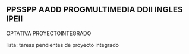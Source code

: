 PPSSPP
AADD
PROGMULTIMEDIA
DDII
INGLES
IPEII
---
OPTATIVA
PROYECTOINTEGRADO

lista:
tareas pendientes de proyecto integrado